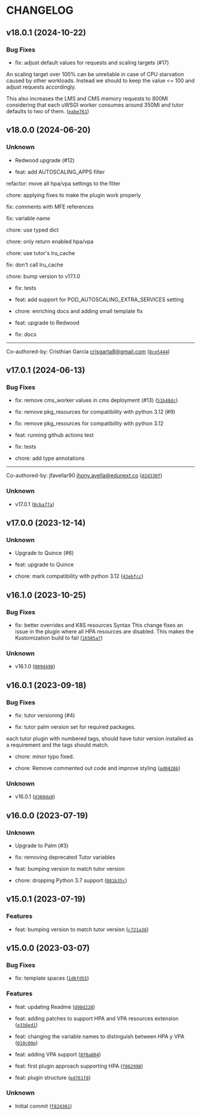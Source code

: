 # CHANGELOG


## v18.0.1 (2024-10-22)

### Bug Fixes

* fix: adjust default values for requests and scaling targets (#17)

An scaling target over 100% can be unreliable in case of CPU starvation
caused by other workloads. Instead we should to keep the value <= 100
and adjust requests accordingly.

This also increases the LMS and CMS memory requests to 800Mi considering
that each uWSGI worker consumes around 350Mi and tutor defaults to two
of them. ([`eabe761`](https://github.com/eduNEXT/tutor-contrib-pod-autoscaling/commit/eabe761ae14100763839fd7563b3fd987ccf2b8e))


## v18.0.0 (2024-06-20)

### Unknown

* Redwood upgrade (#12)

* feat: add AUTOSCALING_APPS filter

refactor: move all hpa/vpa settings to the filter

chore: applying fixes to make the plugin work properly

fix: comments with MFE references

fix: variable name

chore: use typed dict

chore: only return enabled hpa/vpa

chore: use tutor's lru_cache

fix: don't call lru_cache

chore: bump version to v17.1.0

* fix: tests

* feat: add support for POD_AUTOSCALING_EXTRA_SERVICES setting

* chore: enriching docs and adding small template fix

* feat: upgrade to Redwood

* fix: docs

---------

Co-authored-by: Cristhian Garcia <crisgarta8@gmail.com> ([`8ce5444`](https://github.com/eduNEXT/tutor-contrib-pod-autoscaling/commit/8ce54445375d6ff2d6b8bf2e4f467b005af7b6a7))


## v17.0.1 (2024-06-13)

### Bug Fixes

* fix: remove cms_worker values in cms deployment (#13) ([`51b48dc`](https://github.com/eduNEXT/tutor-contrib-pod-autoscaling/commit/51b48dc66686fb3ec1fd60937c02a171a0fc9be0))

* fix: remove pkg_resources for compatibility with python 3.12 (#9)

* fix: remove pkg_resources for compatibility with python 3.12

* feat: running github actions test

* fix: tests

* chore: add type annotations

---------

Co-authored-by: jfavellar90 <jhony.avella@edunext.co> ([`d2d330f`](https://github.com/eduNEXT/tutor-contrib-pod-autoscaling/commit/d2d330f6801885694b4e374185ee8fbf40d09d7a))

### Unknown

* v17.0.1 ([`8cba77a`](https://github.com/eduNEXT/tutor-contrib-pod-autoscaling/commit/8cba77aa879a490bac4050dd09c86df30d1a91c4))


## v17.0.0 (2023-12-14)

### Unknown

* Upgrade to Quince (#6)

* feat: upgrade to Quince

* chore: mark compatibility with python 3.12 ([`43ebfcc`](https://github.com/eduNEXT/tutor-contrib-pod-autoscaling/commit/43ebfcc3aff31746d8f577d399adff5499b43e31))


## v16.1.0 (2023-10-25)

### Bug Fixes

* fix: better overrides and K8S resources Syntax
This change fixes an issue in the plugin where all HPA resources are disabled. This makes the Kustomization build to fail ([`16505a7`](https://github.com/eduNEXT/tutor-contrib-pod-autoscaling/commit/16505a751e6cc5700637bc90511ce3eac4d7c134))

### Unknown

* v16.1.0 ([`009d498`](https://github.com/eduNEXT/tutor-contrib-pod-autoscaling/commit/009d498bbdaa676dbfa27f04faa7dd97ff7c8607))


## v16.0.1 (2023-09-18)

### Bug Fixes

* fix: tutor versioning (#4)

* fix: tutor palm version set for required packages.

each tutor plugin with numbered tags, should have tutor version installed as a requirement and the tags should match.

* chore: minor typo fixed.

* chore: Remove commented out code and improve styling ([`ad04286`](https://github.com/eduNEXT/tutor-contrib-pod-autoscaling/commit/ad04286f27c10a565175636b5163167d8dba8d33))

### Unknown

* v16.0.1 ([`d360da9`](https://github.com/eduNEXT/tutor-contrib-pod-autoscaling/commit/d360da9ff3988643ef1d0c28935c915512be68b2))


## v16.0.0 (2023-07-19)

### Unknown

* Upgrade to Palm (#3)

* fix: removing deprecated Tutor variables

* feat: bumping version to match tutor version

* chore: dropping Python 3.7 support ([`081b35c`](https://github.com/eduNEXT/tutor-contrib-pod-autoscaling/commit/081b35c14078f018c432df9f14478edc53a431d7))


## v15.0.1 (2023-07-19)

### Features

* feat: bumping version to match tutor version ([`c721a36`](https://github.com/eduNEXT/tutor-contrib-pod-autoscaling/commit/c721a36fe16f00fed6d25f67275d68be467bc606))


## v15.0.0 (2023-03-07)

### Bug Fixes

* fix: template spaces ([`1d6fd55`](https://github.com/eduNEXT/tutor-contrib-pod-autoscaling/commit/1d6fd55f333bee9df5b56a6d3bb08f52c34e7b31))

### Features

* feat: updating Readme ([`d98d228`](https://github.com/eduNEXT/tutor-contrib-pod-autoscaling/commit/d98d22862a1863c9f4c467d479e74e52f0987d92))

* feat: adding patches to support HPA and VPA resources extension ([`e316ed1`](https://github.com/eduNEXT/tutor-contrib-pod-autoscaling/commit/e316ed109e6ac2fa789f3d6c5f44ca2d040c37ef))

* feat: changing the variable names to distinguish between HPA y VPA ([`010c00e`](https://github.com/eduNEXT/tutor-contrib-pod-autoscaling/commit/010c00e5931047d6b50e6012b6fd4a13c714b4ae))

* feat: adding VPA support ([`8f0a804`](https://github.com/eduNEXT/tutor-contrib-pod-autoscaling/commit/8f0a80461e39792c55c4108aefc5fd5888d66e1e))

* feat: first plugin approach supporting HPA ([`f062998`](https://github.com/eduNEXT/tutor-contrib-pod-autoscaling/commit/f06299849bbfec7ce09a68c51f48885bae34d2b0))

* feat: plugin structure ([`ed761f8`](https://github.com/eduNEXT/tutor-contrib-pod-autoscaling/commit/ed761f85623ad3a4b55c0c7dda54f9f09c65b7b8))

### Unknown

* Initial commit ([`f824301`](https://github.com/eduNEXT/tutor-contrib-pod-autoscaling/commit/f8243015459fd45af7249198910ebafd47b3d226))
